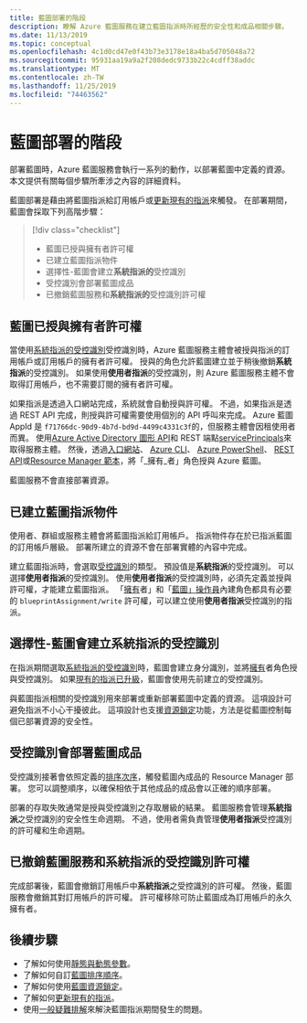 ```yaml
---
title: 藍圖部署的階段
description: 瞭解 Azure 藍圖服務在建立藍圖指派時所經歷的安全性和成品相關步驟。
ms.date: 11/13/2019
ms.topic: conceptual
ms.openlocfilehash: 4c1d0cd47e0f43b73e3178e18a4ba5d705048a72
ms.sourcegitcommit: 95931aa19a9a2f208dedc9733b22c4cdff38addc
ms.translationtype: MT
ms.contentlocale: zh-TW
ms.lasthandoff: 11/25/2019
ms.locfileid: "74463562"
---
```

# <a name="stages-of-a-blueprint-deployment"></a>藍圖部署的階段

部署藍圖時，Azure 藍圖服務會執行一系列的動作，以部署藍圖中定義的資源。 本文提供有關每個步驟所牽涉之內容的詳細資料。

藍圖部署是藉由將藍圖指派給訂用帳戶或[更新現有的指派](../how-to/update-existing-assignments.md)來觸發。 在部署期間，藍圖會採取下列高階步驟：

> [!div class="checklist"]
> - 藍圖已授與擁有者許可權
> - 已建立藍圖指派物件
> - 選擇性-藍圖會建立**系統指派的**受控識別
> - 受控識別會部署藍圖成品
> - 已撤銷藍圖服務和**系統指派的**受控識別許可權

## <a name="blueprints-granted-owner-rights"></a>藍圖已授與擁有者許可權

當使用[系統指派的受控識別](../../../active-directory/managed-identities-azure-resources/overview.md)受控識別時，Azure 藍圖服務主體會被授與指派的訂用帳戶或訂用帳戶的擁有者許可權。 授與的角色允許藍圖建立並于稍後撤銷**系統指派**的受控識別。 如果使用**使用者指派**的受控識別，則 Azure 藍圖服務主體不會取得訂用帳戶，也不需要訂閱的擁有者許可權。

如果指派是透過入口網站完成，系統就會自動授與許可權。 不過，如果指派是透過 REST API 完成，則授與許可權需要使用個別的 API 呼叫來完成。 Azure 藍圖 AppId 是 `f71766dc-90d9-4b7d-bd9d-4499c4331c3f`的，但服務主體會因租使用者而異。 使用[Azure Active Directory 圖形 API](../../../active-directory/develop/active-directory-graph-api.md)和 REST 端點[servicePrincipals](/graph/api/resources/serviceprincipal)來取得服務主體。 然後，透過[入口網站](../../../role-based-access-control/role-assignments-portal.md)、 [Azure CLI](../../../role-based-access-control/role-assignments-cli.md)、 [Azure PowerShell](../../../role-based-access-control/role-assignments-powershell.md)、 [REST API](../../../role-based-access-control/role-assignments-rest.md)或[Resource Manager 範本](../../../role-based-access-control/role-assignments-template.md)，將「_擁有_者」角色授與 Azure 藍圖。

藍圖服務不會直接部署資源。

## <a name="the-blueprint-assignment-object-is-created"></a>已建立藍圖指派物件

使用者、群組或服務主體會將藍圖指派給訂用帳戶。 指派物件存在於已指派藍圖的訂用帳戶層級。 部署所建立的資源不會在部署實體的內容中完成。

建立藍圖指派時，會選取[受控識別](../../../active-directory/managed-identities-azure-resources/overview.md)的類型。 預設值是**系統指派**的受控識別。 可以選擇**使用者指派**的受控識別。 使用**使用者指派**的受控識別時，必須先定義並授與許可權，才能建立藍圖指派。 「[擁有](../../../role-based-access-control/built-in-roles.md#owner)者」和「[藍圖」操作員](../../../role-based-access-control/built-in-roles.md#blueprint-operator)內建角色都具有必要的 `blueprintAssignment/write` 許可權，可以建立使用**使用者指派**受控識別的指派。

## <a name="optional---blueprints-creates-system-assigned-managed-identity"></a>選擇性-藍圖會建立系統指派的受控識別

在指派期間選取[系統指派的受控識別](../../../active-directory/managed-identities-azure-resources/overview.md)時，藍圖會建立身分識別，並將[擁有](../../../role-based-access-control/built-in-roles.md#owner)者角色授與受控識別。 如果[現有的指派已升級](../how-to/update-existing-assignments.md)，藍圖會使用先前建立的受控識別。

與藍圖指派相關的受控識別用來部署或重新部署藍圖中定義的資源。 這項設計可避免指派不小心干擾彼此。
這項設計也支援[資源鎖定](./resource-locking.md)功能，方法是從藍圖控制每個已部署資源的安全性。

## <a name="the-managed-identity-deploys-blueprint-artifacts"></a>受控識別會部署藍圖成品

受控識別接著會依照定義的[排序次序](./sequencing-order.md)，觸發藍圖內成品的 Resource Manager 部署。 您可以調整順序，以確保相依于其他成品的成品會以正確的順序部署。

部署的存取失敗通常是授與受控識別之存取層級的結果。 藍圖服務會管理**系統指派**之受控識別的安全性生命週期。 不過，使用者需負責管理**使用者指派**受控識別的許可權和生命週期。

## <a name="blueprint-service-and-system-assigned-managed-identity-rights-are-revoked"></a>已撤銷藍圖服務和系統指派的受控識別許可權

完成部署後，藍圖會撤銷訂用帳戶中**系統指派**之受控識別的許可權。 然後，藍圖服務會撤銷其對訂用帳戶的許可權。 許可權移除可防止藍圖成為訂用帳戶的永久擁有者。

## <a name="next-steps"></a>後續步驟

- 了解如何使用[靜態與動態參數](parameters.md)。
- 了解如何自訂[藍圖排序順序](sequencing-order.md)。
- 了解如何使用[藍圖資源鎖定](resource-locking.md)。
- 了解如何[更新現有的指派](../how-to/update-existing-assignments.md)。
- 使用[一般疑難排解](../troubleshoot/general.md)來解決藍圖指派期間發生的問題。